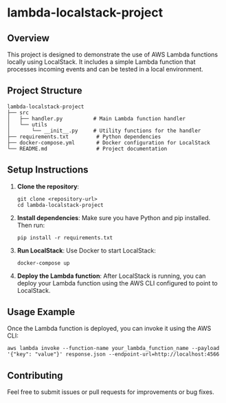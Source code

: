 # lambda-localstack-project

## Overview
This project is designed to demonstrate the use of AWS Lambda functions locally using LocalStack. It includes a simple Lambda function that processes incoming events and can be tested in a local environment.

## Project Structure
```
lambda-localstack-project
├── src
│   ├── handler.py          # Main Lambda function handler
│   └── utils
│       └── __init__.py     # Utility functions for the handler
├── requirements.txt         # Python dependencies
├── docker-compose.yml       # Docker configuration for LocalStack
└── README.md                # Project documentation
```

## Setup Instructions

1. **Clone the repository**:
   ```
   git clone <repository-url>
   cd lambda-localstack-project
   ```

2. **Install dependencies**:
   Make sure you have Python and pip installed. Then run:
   ```
   pip install -r requirements.txt
   ```

3. **Run LocalStack**:
   Use Docker to start LocalStack:
   ```
   docker-compose up
   ```

4. **Deploy the Lambda function**:
   After LocalStack is running, you can deploy your Lambda function using the AWS CLI configured to point to LocalStack.

## Usage Example
Once the Lambda function is deployed, you can invoke it using the AWS CLI:
```
aws lambda invoke --function-name your_lambda_function_name --payload '{"key": "value"}' response.json --endpoint-url=http://localhost:4566
```

## Contributing
Feel free to submit issues or pull requests for improvements or bug fixes.